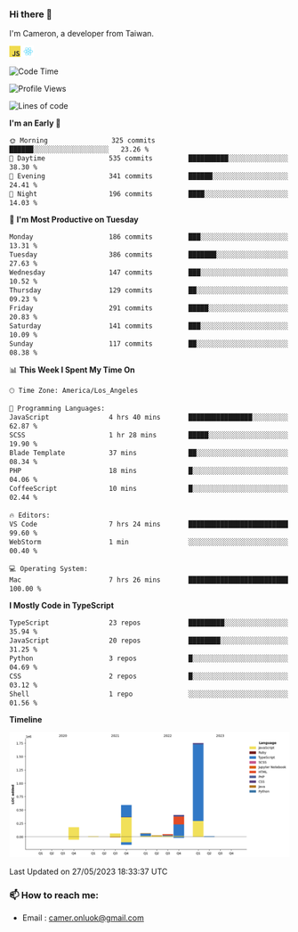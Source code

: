 ### Hi there 👋

I'm Cameron, a developer from Taiwan.


<code><img height="20" src="https://raw.githubusercontent.com/github/explore/80688e429a7d4ef2fca1e82350fe8e3517d3494d/topics/javascript/javascript.png"></code>
<code><img height="20" src="https://raw.githubusercontent.com/github/explore/80688e429a7d4ef2fca1e82350fe8e3517d3494d/topics/react/react.png"></code>



<!--START_SECTION:waka-->
![Code Time](http://img.shields.io/badge/Code%20Time-840%20hrs%2028%20mins-blue)

![Profile Views](http://img.shields.io/badge/Profile%20Views-0-blue)

![Lines of code](https://img.shields.io/badge/From%20Hello%20World%20I%27ve%20Written-3.1%20million%20lines%20of%20code-blue)

**I'm an Early 🐤** 

```text
🌞 Morning                325 commits         ██████░░░░░░░░░░░░░░░░░░░   23.26 % 
🌆 Daytime                535 commits         ██████████░░░░░░░░░░░░░░░   38.30 % 
🌃 Evening                341 commits         ██████░░░░░░░░░░░░░░░░░░░   24.41 % 
🌙 Night                  196 commits         ████░░░░░░░░░░░░░░░░░░░░░   14.03 % 
```
📅 **I'm Most Productive on Tuesday** 

```text
Monday                   186 commits         ███░░░░░░░░░░░░░░░░░░░░░░   13.31 % 
Tuesday                  386 commits         ███████░░░░░░░░░░░░░░░░░░   27.63 % 
Wednesday                147 commits         ███░░░░░░░░░░░░░░░░░░░░░░   10.52 % 
Thursday                 129 commits         ██░░░░░░░░░░░░░░░░░░░░░░░   09.23 % 
Friday                   291 commits         █████░░░░░░░░░░░░░░░░░░░░   20.83 % 
Saturday                 141 commits         ███░░░░░░░░░░░░░░░░░░░░░░   10.09 % 
Sunday                   117 commits         ██░░░░░░░░░░░░░░░░░░░░░░░   08.38 % 
```


📊 **This Week I Spent My Time On** 

```text
🕑︎ Time Zone: America/Los_Angeles

💬 Programming Languages: 
JavaScript               4 hrs 40 mins       ████████████████░░░░░░░░░   62.87 % 
SCSS                     1 hr 28 mins        █████░░░░░░░░░░░░░░░░░░░░   19.90 % 
Blade Template           37 mins             ██░░░░░░░░░░░░░░░░░░░░░░░   08.34 % 
PHP                      18 mins             █░░░░░░░░░░░░░░░░░░░░░░░░   04.06 % 
CoffeeScript             10 mins             █░░░░░░░░░░░░░░░░░░░░░░░░   02.44 % 

🔥 Editors: 
VS Code                  7 hrs 24 mins       █████████████████████████   99.60 % 
WebStorm                 1 min               ░░░░░░░░░░░░░░░░░░░░░░░░░   00.40 % 

💻 Operating System: 
Mac                      7 hrs 26 mins       █████████████████████████   100.00 % 
```

**I Mostly Code in TypeScript** 

```text
TypeScript               23 repos            █████████░░░░░░░░░░░░░░░░   35.94 % 
JavaScript               20 repos            ████████░░░░░░░░░░░░░░░░░   31.25 % 
Python                   3 repos             █░░░░░░░░░░░░░░░░░░░░░░░░   04.69 % 
CSS                      2 repos             █░░░░░░░░░░░░░░░░░░░░░░░░   03.12 % 
Shell                    1 repo              ░░░░░░░░░░░░░░░░░░░░░░░░░   01.56 % 
```



**Timeline**

![Lines of Code chart](https://raw.githubusercontent.com/camer0nluo/camer0nluo/main/assets/bar_graph.png)


 Last Updated on 27/05/2023 18:33:37 UTC
<!--END_SECTION:waka-->

### 📫 How to reach me:
- Email : camer.onluok@gmail.com
